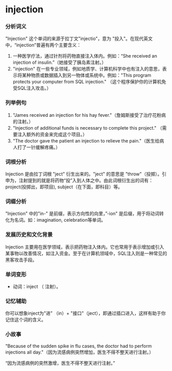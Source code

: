 # injection

### 分析词义

  

"Injection" 这个单词的来源于拉丁文"injectio"，意为 "投入"。在现代英文中，“injection”普遍有两个主要含义：

  

1.  一种医学疗法，通过针剂将药物直接注入体内。例如：“She received an injection of insulin.”（她接受了胰岛素注射。）
2.  "injection" 在一些专业领域，例如地质学、计算机科学中也有注入的意思，表示将某种物质或数据插入到另一物体或系统中。例如："This program protects your computer from SQL injection." （这个程序保护你的计算机免受SQL注入攻击。）

  

### 列举例句

  

1.  "James received an injection for his hay fever."（詹姆斯接受了治疗花粉病的注射。）
2.  "Injection of additional funds is necessary to complete this project." （需要注入额外的资金来完成这个项目。）
3.  "The doctor gave the patient an injection to relieve the pain."（医生给病人打了一针缓解疼痛。）

  

### 词根分析

  

Injection 是由拉丁词根 "ject" 衍生出来的。"ject" 的意思是 "throw"（投掷）。引申为，注射提到的就是将药物“投”入到人体之中。由此词根衍生出的词有：project(投掷出，即项目), subject（在下面，即科目）等。

  

### 词缀分析

  

"Injection" 中的"in-" 是前缀，表示方向性的向里，”-ion" 是后缀，用于将动词转化为名词。如：imagination, celebration等单词。

  

### 发展历史和文化背景

  

Injection 主要用在医学领域，表示把药物注入体内。它也常用于表示增加或引入某事物以改善情况，如注入资金。至于在计算机领域中，SQL注入则是一种常见的黑客攻击手段。

  

### 单词变形

  

*   动词：inject （ 注射）。

  

### 记忆辅助

  

你可以想象inject为"进” （in）+ "接口"（ject），即通过插口进入，这样有助于你记住这个词的含义。

  

### 小故事

  

"Because of the sudden spike in flu cases, the doctor had to perform injections all day."（因为流感病例突然增加，医生不得不整天进行注射。）

  

“因为流感病例的突然激增，医生不得不整天进行注射。”
